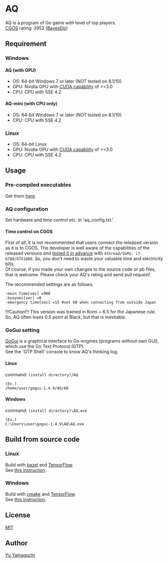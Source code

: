 # AQ

AQ is a program of Go game with level of top players.  
[CGOS](http://www.yss-aya.com/cgos/19x19/standings.html) rating: 3952 ([BayesElo](http://www.yss-aya.com/cgos/19x19/bayes.html))  

## Requirement
### Windows
#### AQ (with GPU)
- OS: 64-bit Windows 7 or later (NOT tested on 8.1/10)  
- GPU: Nvidia GPU with [CUDA capability](https://developer.nvidia.com/cuda-gpus) of >=3.0  
- CPU: CPU with SSE 4.2  

#### AQ-mini (with CPU only)
- OS: 64-bit Windows 7 or later (NOT tested on 8.1/10)  
- CPU: CPU with SSE 4.2  

### Linux
- OS: 64-bit Linux  
- GPU: Nvidia GPU with [CUDA capability](https://developer.nvidia.com/cuda-gpus) of >=3.0  
- CPU: CPU with SSE 4.2  

## Usage
### Pre-compiled executables
Get them [here](http://github.com/ymgaq/AQ/releases).  

### AQ configuration
Set hardware and time control etc. in 'aq_config.txt.'  
#### Time control on CGOS
First of all, it is not recommended that users connect the released version as it is to CGOS. The developer is well aware of the capabilities of the released versions and [tested it in advance](http://www.yss-aya.com/cgos/19x19/cross/AQ-2.1.1-4t1g.html) with `4thread/1GPU: i7-6700/GTX1080`. So, you don't need to waste your valuable time and electricity bills.  
Of course, if you made your own changes to the source code or pb files, that is welcome. Please check your AQ's rating and send pull request!  
  
The recommended settings are as follows.  

```
-main time[sec] =900  
-byoyomi[sec] =0  
-emergency time[sec] =15 #set 60 when connecting from outside Japan  
```

!!!Caution!!! This version was trained in Komi = 6.5 for the Japanese rule. So, AQ often loses 0.5 point at Black, but that is inevitable.

### GoGui setting
[GoGui](https://sourceforge.net/projects/gogui/files/gogui/1.4.9/) is a graphical interface to Go-engines (programs without own GUI), which use the Go Text Protocol (GTP).  
See the 'GTP Shell' console to know AQ's thinking log.  
#### Linux
command: `(install directory)/AQ`  

```
(Ex.)  
/home/user/gogui-1.4.9/AQ/AQ  
```

#### Windows
command: `(install directory)\AQ.exe`  

```
(Ex.)  
C:\Users\user\gogui-1.4.9\AQ\AQ.exe  
```

## Build from source code
### Linux
Build with [bazel](https://bazel.build/) and [TensorFlow](https://www.tensorflow.org/).  
See [this instruction](https://medium.com/jim-fleming/loading-a-tensorflow-graph-with-the-c-api-4caaff88463f).  
### Windows
Build with [cmake](https://cmake.org/) and [TensorFlow](https://www.tensorflow.org/).  
See [this instruction](https://joe-antognini.github.io/machine-learning/windows-tf-project).  

## License
[MIT](https://github.com/ymgaq/AQ/blob/master/LICENSE.txt)

## Author
[Yu Yamaguchi](https://twitter.com/ymg_aq)
